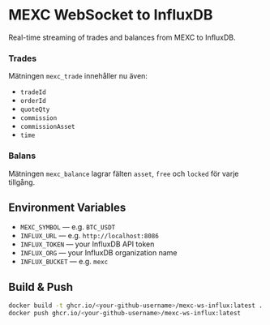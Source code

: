 # MEXC WebSocket to InfluxDB

Real-time streaming of trades and balances from MEXC to InfluxDB.

### Trades

Mätningen `mexc_trade` innehåller nu även:

- `tradeId`
- `orderId`
- `quoteQty`
- `commission`
- `commissionAsset`
- `time`

### Balans

Mätningen `mexc_balance` lagrar fälten `asset`, `free` och `locked` för varje tillgång.

## Environment Variables

- `MEXC_SYMBOL` — e.g. `BTC_USDT`
- `INFLUX_URL` — e.g. `http://localhost:8086`
- `INFLUX_TOKEN` — your InfluxDB API token
- `INFLUX_ORG` — your InfluxDB organization name
- `INFLUX_BUCKET` — e.g. `mexc`

## Build & Push

```bash
docker build -t ghcr.io/<your-github-username>/mexc-ws-influx:latest .
docker push ghcr.io/<your-github-username>/mexc-ws-influx:latest
```
